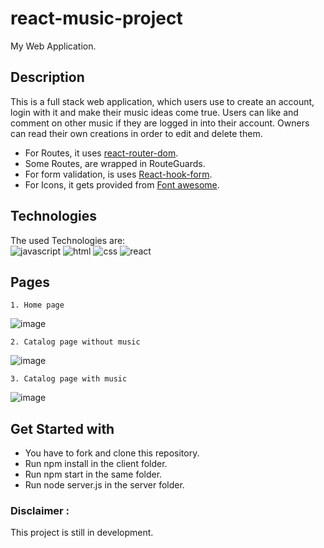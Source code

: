 
# react-music-project
My Web Application.

## Description
This is a full stack web application, which users use to create an account, login with it and make their music ideas come true. Users can like and comment on other music if they are logged in into their account. Owners can read their own creations in order to edit and delete them.

- For Routes, it uses [react-router-dom](https://reactrouter.com/en/main).
- Some Routes, are wrapped in RouteGuards.
- For form validation, is uses [React-hook-form](https://react-hook-form.com). 
- For Icons, it gets provided from [Font awesome](https://fontawesome.com). 

## Technologies
The used Technologies are:  
    ![javascript](https://img.icons8.com/color/100/000000/javascript--v1.png)
    ![html](https://img.icons8.com/color/100/000000/html-5--v1.png)
    ![css](https://img.icons8.com/color/100/000000/css3.png)
    ![react](https://img.icons8.com/office/100/000000/react.png)

## Pages
     
    1. Home page 


![image](https://user-images.githubusercontent.com/106228555/230668795-90b15093-20a9-4a64-88cb-60f127000b1d.png)


    2. Catalog page without music


![image](https://user-images.githubusercontent.com/106228555/230668861-c7592381-59b9-44da-adc8-926d5af01045.png)


    3. Catalog page with music


![image](https://user-images.githubusercontent.com/106228555/230668968-b602ccf0-09a3-4780-a69c-0d45af05f4b6.png)


## Get Started with

- You have to fork and clone this repository.
- Run npm install in the client folder.
- Run npm start in the same folder.
- Run node server.js in the server folder.

### Disclaimer :
This project is still in development.
